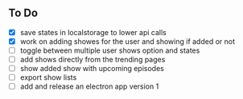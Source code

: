 ## To Do

- [x] save states in localstorage to lower api calls
- [x] work on adding showes for the user and showing if added or not
- [ ] toggle between multiple user shows option and states
- [ ] add shows directly from the trending pages
- [ ] show added show with upcoming episodes
- [ ] export show lists
- [ ] add and release an electron app version 1
